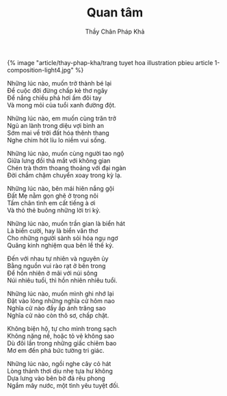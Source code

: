 ﻿---
title: Quan tâm
author: Thầy Chân Pháp Khả
---

{% image "article/thay-phap-kha/trang tuyet hoa illustration pbieu article 1-composition-light4.jpg" %}

<div class="verse"><p>Những lúc nào, muốn trở thành bé lại<br/>
Để cuộc đời đừng chấp kẻ thơ ngây<br/>
Để nắng chiều phả hơi ấm đôi tay<br/>
Và mong mỏi của tuổi xanh đường đột.</p>

<p>Những lúc nào, em muốn cùng trăn trở<br/>
Ngủ an lành trong diệu vợi bình an<br/>
Sớm mai về trời đất hóa thênh thang<br/>
Nghe chim hót líu lo niềm vui sống.</p>

<p>Những lúc nào, muốn cùng người tao ngộ<br/>
Giữa lưng đồi thả mắt với không gian<br/>
Chén trà thơm thoang thoảng với đại ngàn<br/>
Đời chầm chậm chuyển xoay trong kỳ lạ.</p>

<p>Những lúc nào, bên mái hiên nắng gội<br/>
Đất Mẹ nằm gọn ghẽ ở trong nôi<br/>
Tấm chân tình em cất tiếng à ơi<br/>
Và thỏ thẻ buông những lời tri kỷ.</p>

<p>Những lúc nào, muốn trần gian là biển hát<br/>
Là biển cười, hay là biển văn thơ<br/>
Cho những người sành sỏi hóa ngu ngơ<br/>
Quăng kinh nghiệm qua bên lề thế kỷ.</p>

<p>Đến với nhau tự nhiên và nguyên ủy<br/>
Bằng nguồn vui rào rạt ở bên trong<br/>
Để hồn nhiên ở mãi với núi sông<br/>
Núi nhiêu tuổi, thì hồn nhiên nhiêu tuổi.</p>

<p>Những lúc nào, muốn mình ghi nhớ lại<br/>
Đặt vào lòng những nghĩa cử hôm nao<br/>
Nghĩa cử nào đầy ắp ánh trăng sao<br/>
Nghĩa cử nào còn thô sơ, chấp chặt.</p>

<p>Không biện hộ, tự cho mình trong sạch<br/>
Không nặng nề, hoặc tỏ vẻ không sao<br/>
Dù đôi lần trong những giấc chiêm bao<br/>
Mơ em đến phá bức tường tri giác.</p>

<p>Những lúc nào, ngồi nghe cây cỏ hát <br/>
Lòng thảnh thơi dịu nhẹ tựa hư không<br/>
Dựa lưng vào bên bờ đá rêu phong<br/>
Ngắm mây nước, một tình yêu tuyệt đối.</p></div>
